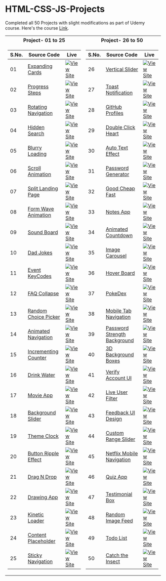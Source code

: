 # HTML-CSS-JS-Projects
Completed all 50 Projects with slight modifications as part of Udemy course. Here's the course [Link](https://www.udemy.com/course/50-projects-50-days/).

<table>
<tr><th>Project- 01 to 25</th><th>Project- 26 to 50</th></tr>
<tr>
<td>

|S.No.|Source Code|Live|
| - | - | - |
|01|[Expanding Cards](https://github.com/yvrakesh/HTML-CSS-JS-Projects/tree/main/Code/Project-01)|[![View Site](https://img.shields.io/badge/-View%20Site-blue)](https://yvrakesh.github.io/HTML-CSS-JS-Projects/Code/Project-01/)|
|02|[Progress Steps](https://github.com/yvrakesh/HTML-CSS-JS-Projects/tree/main/Code/Project-02)|[![View Site](https://img.shields.io/badge/-View%20Site-blue)](https://yvrakesh.github.io/HTML-CSS-JS-Projects/Code/Project-02/)|
|03|[Rotating Navigation](https://github.com/yvrakesh/HTML-CSS-JS-Projects/tree/main/Code/Project-03)|[![View Site](https://img.shields.io/badge/-View%20Site-blue)](https://yvrakesh.github.io/HTML-CSS-JS-Projects/Code/Project-03/)|    
|04|[Hidden Search](https://github.com/yvrakesh/HTML-CSS-JS-Projects/tree/main/Code/Project-04)|[![View Site](https://img.shields.io/badge/-View%20Site-blue)](https://yvrakesh.github.io/HTML-CSS-JS-Projects/Code/Project-04/)|
|05|[Blurry Loading](https://github.com/yvrakesh/HTML-CSS-JS-Projects/tree/main/Code/Project-05)|[![View Site](https://img.shields.io/badge/-View%20Site-blue)](https://yvrakesh.github.io/HTML-CSS-JS-Projects/Code/Project-05/)|
|06|[Scroll Animation](https://github.com/yvrakesh/HTML-CSS-JS-Projects/tree/main/Code/Project-06)|[![View Site](https://img.shields.io/badge/-View%20Site-blue)](https://yvrakesh.github.io/HTML-CSS-JS-Projects/Code/Project-06/)|
|07|[Split Landing Page](https://github.com/yvrakesh/HTML-CSS-JS-Projects/tree/main/Code/Project-07)|[![View Site](https://img.shields.io/badge/-View%20Site-blue)](https://yvrakesh.github.io/HTML-CSS-JS-Projects/Code/Project-07/)|
|08|[Form Wave Animation](https://github.com/yvrakesh/HTML-CSS-JS-Projects/tree/main/Code/Project-08)|[![View Site](https://img.shields.io/badge/-View%20Site-blue)](https://yvrakesh.github.io/HTML-CSS-JS-Projects/Code/Project-08/)|
|09|[Sound Board](https://github.com/yvrakesh/HTML-CSS-JS-Projects/tree/main/Code/Project-09)|[![View Site](https://img.shields.io/badge/-View%20Site-blue)](https://yvrakesh.github.io/HTML-CSS-JS-Projects/Code/Project-09/)|
|10|[Dad Jokes](https://github.com/yvrakesh/HTML-CSS-JS-Projects/tree/main/Code/Project-10)|[![View Site](https://img.shields.io/badge/-View%20Site-blue)](https://yvrakesh.github.io/HTML-CSS-JS-Projects/Code/Project-10/)|
|11|[Event KeyCodes](https://github.com/yvrakesh/HTML-CSS-JS-Projects/tree/main/Code/Project-11)|[![View Site](https://img.shields.io/badge/-View%20Site-blue)](https://yvrakesh.github.io/HTML-CSS-JS-Projects/Code/Project-11/)|
|12|[FAQ Collapse](https://github.com/yvrakesh/HTML-CSS-JS-Projects/tree/main/Code/Project-12)|[![View Site](https://img.shields.io/badge/-View%20Site-blue)](https://yvrakesh.github.io/HTML-CSS-JS-Projects/Code/Project-12/)|
|13|[Random Choice Picker](https://github.com/yvrakesh/HTML-CSS-JS-Projects/tree/main/Code/Project-13)|[![View Site](https://img.shields.io/badge/-View%20Site-blue)](https://yvrakesh.github.io/HTML-CSS-JS-Projects/Code/Project-13/)|
|14|[Animated Navigation](https://github.com/yvrakesh/HTML-CSS-JS-Projects/tree/main/Code/Project-14)|[![View Site](https://img.shields.io/badge/-View%20Site-blue)](https://yvrakesh.github.io/HTML-CSS-JS-Projects/Code/Project-14/)|
|15|[Incrementing Counter](https://github.com/yvrakesh/HTML-CSS-JS-Projects/tree/main/Code/Project-15)|[![View Site](https://img.shields.io/badge/-View%20Site-blue)](https://yvrakesh.github.io/HTML-CSS-JS-Projects/Code/Project-15/)|
|16|[Drink Water](https://github.com/yvrakesh/HTML-CSS-JS-Projects/tree/main/Code/Project-16)|[![View Site](https://img.shields.io/badge/-View%20Site-blue)](https://yvrakesh.github.io/HTML-CSS-JS-Projects/Code/Project-16/)|
|17|[Movie App](https://github.com/yvrakesh/HTML-CSS-JS-Projects/tree/main/Code/Project-17)|[![View Site](https://img.shields.io/badge/-View%20Site-blue)](https://yvrakesh.github.io/HTML-CSS-JS-Projects/Code/Project-17/)|
|18|[Background Slider](https://github.com/yvrakesh/HTML-CSS-JS-Projects/tree/main/Code/Project-18)|[![View Site](https://img.shields.io/badge/-View%20Site-blue)](https://yvrakesh.github.io/HTML-CSS-JS-Projects/Code/Project-18/)|
|19|[Theme Clock](https://github.com/yvrakesh/HTML-CSS-JS-Projects/tree/main/Code/Project-19)|[![View Site](https://img.shields.io/badge/-View%20Site-blue)](https://yvrakesh.github.io/HTML-CSS-JS-Projects/Code/Project-19/)|
|20|[Button Ripple Effect](https://github.com/yvrakesh/HTML-CSS-JS-Projects/tree/main/Code/Project-20)|[![View Site](https://img.shields.io/badge/-View%20Site-blue)](https://yvrakesh.github.io/HTML-CSS-JS-Projects/Code/Project-20/)|
|21|[Drag N Drop](https://github.com/yvrakesh/HTML-CSS-JS-Projects/tree/main/Code/Project-21)|[![View Site](https://img.shields.io/badge/-View%20Site-blue)](https://yvrakesh.github.io/HTML-CSS-JS-Projects/Code/Project-21/)|
|22|[Drawing App](https://github.com/yvrakesh/HTML-CSS-JS-Projects/tree/main/Code/Project-22)|[![View Site](https://img.shields.io/badge/-View%20Site-blue)](https://yvrakesh.github.io/HTML-CSS-JS-Projects/Code/Project-22/)|
|23|[Kinetic Loader](https://github.com/yvrakesh/HTML-CSS-JS-Projects/tree/main/Code/Project-23)|[![View Site](https://img.shields.io/badge/-View%20Site-blue)](https://yvrakesh.github.io/HTML-CSS-JS-Projects/Code/Project-23/)|
|24|[Content Placeholder](https://github.com/yvrakesh/HTML-CSS-JS-Projects/tree/main/Code/Project-24)|[![View Site](https://img.shields.io/badge/-View%20Site-blue)](https://yvrakesh.github.io/HTML-CSS-JS-Projects/Code/Project-24/)|
|25|[Sticky Navigation](https://github.com/yvrakesh/HTML-CSS-JS-Projects/tree/main/Code/Project-25)|[![View Site](https://img.shields.io/badge/-View%20Site-blue)](https://yvrakesh.github.io/HTML-CSS-JS-Projects/Code/Project-25/)|
</td>

<td>

|S.No.|Source Code|Live|
| - | - | - | 
|26|[Vertical Slider](https://github.com/yvrakesh/HTML-CSS-JS-Projects/tree/main/Code/Project-26)|[![View Site](https://img.shields.io/badge/-View%20Site-blue)](https://yvrakesh.github.io/HTML-CSS-JS-Projects/Code/Project-26/)|  
|27|[Toast Notification](https://github.com/yvrakesh/HTML-CSS-JS-Projects/tree/main/Code/Project-27)|[![View Site](https://img.shields.io/badge/-View%20Site-blue)](https://yvrakesh.github.io/HTML-CSS-JS-Projects/Code/Project-27/)|
|28|[GitHub Profiles](https://github.com/yvrakesh/HTML-CSS-JS-Projects/tree/main/Code/Project-28)|[![View Site](https://img.shields.io/badge/-View%20Site-blue)](https://yvrakesh.github.io/HTML-CSS-JS-Projects/Code/Project-28/)|
|29|[Double Click Heart](https://github.com/yvrakesh/HTML-CSS-JS-Projects/tree/main/Code/Project-29)|[![View Site](https://img.shields.io/badge/-View%20Site-blue)](https://yvrakesh.github.io/HTML-CSS-JS-Projects/Code/Project-29/)|
|30|[Auto Text Effect](https://github.com/yvrakesh/HTML-CSS-JS-Projects/tree/main/Code/Project-30)|[![View Site](https://img.shields.io/badge/-View%20Site-blue)](https://yvrakesh.github.io/HTML-CSS-JS-Projects/Code/Project-30/)|
|31|[Password Generator](https://github.com/yvrakesh/HTML-CSS-JS-Projects/tree/main/Code/Project-31)|[![View Site](https://img.shields.io/badge/-View%20Site-blue)](https://yvrakesh.github.io/HTML-CSS-JS-Projects/Code/Project-31/)|
|32|[Good Cheap Fast](https://github.com/yvrakesh/HTML-CSS-JS-Projects/tree/main/Code/Project-32)|[![View Site](https://img.shields.io/badge/-View%20Site-blue)](https://yvrakesh.github.io/HTML-CSS-JS-Projects/Code/Project-32/)|
|33|[Notes App](https://github.com/yvrakesh/HTML-CSS-JS-Projects/tree/main/Code/Project-33)|[![View Site](https://img.shields.io/badge/-View%20Site-blue)](https://yvrakesh.github.io/HTML-CSS-JS-Projects/Code/Project-33/)|
|34|[Animated Countdown](https://github.com/yvrakesh/HTML-CSS-JS-Projects/tree/main/Code/Project-34)|[![View Site](https://img.shields.io/badge/-View%20Site-blue)](https://yvrakesh.github.io/HTML-CSS-JS-Projects/Code/Project-34/)|
|35|[Image Carousel](https://github.com/yvrakesh/HTML-CSS-JS-Projects/tree/main/Code/Project-35)|[![View Site](https://img.shields.io/badge/-View%20Site-blue)](https://yvrakesh.github.io/HTML-CSS-JS-Projects/Code/Project-35/)|
|36|[Hover Board](https://github.com/yvrakesh/HTML-CSS-JS-Projects/tree/main/Code/Project-36)|[![View Site](https://img.shields.io/badge/-View%20Site-blue)](https://yvrakesh.github.io/HTML-CSS-JS-Projects/Code/Project-36/)|
|37|[PokeDex](https://github.com/yvrakesh/HTML-CSS-JS-Projects/tree/main/Code/Project-37)|[![View Site](https://img.shields.io/badge/-View%20Site-blue)](https://yvrakesh.github.io/HTML-CSS-JS-Projects/Code/Project-37/)|
|38|[Mobile Tab Navigation](https://github.com/yvrakesh/HTML-CSS-JS-Projects/tree/main/Code/Project-38)|[![View Site](https://img.shields.io/badge/-View%20Site-blue)](https://yvrakesh.github.io/HTML-CSS-JS-Projects/Code/Project-38/)|
|39|[Password Strength Background](https://github.com/yvrakesh/HTML-CSS-JS-Projects/tree/main/Code/Project-39)|[![View Site](https://img.shields.io/badge/-View%20Site-blue)](https://yvrakesh.github.io/HTML-CSS-JS-Projects/Code/Project-39/)|
|40|[3D Background Boxes](https://github.com/yvrakesh/HTML-CSS-JS-Projects/tree/main/Code/Project-40)|[![View Site](https://img.shields.io/badge/-View%20Site-blue)](https://yvrakesh.github.io/HTML-CSS-JS-Projects/Code/Project-40/)|
|41|[Verify Account UI](https://github.com/yvrakesh/HTML-CSS-JS-Projects/tree/main/Code/Project-41)|[![View Site](https://img.shields.io/badge/-View%20Site-blue)](https://yvrakesh.github.io/HTML-CSS-JS-Projects/Code/Project-41/)|
|42|[Live User Filter](https://github.com/yvrakesh/HTML-CSS-JS-Projects/tree/main/Code/Project-42)|[![View Site](https://img.shields.io/badge/-View%20Site-blue)](https://yvrakesh.github.io/HTML-CSS-JS-Projects/Code/Project-42/)|
|43|[Feedback UI Design](https://github.com/yvrakesh/HTML-CSS-JS-Projects/tree/main/Code/Project-43)|[![View Site](https://img.shields.io/badge/-View%20Site-blue)](https://yvrakesh.github.io/HTML-CSS-JS-Projects/Code/Project-43/)|
|44|[Custom Range Slider](https://github.com/yvrakesh/HTML-CSS-JS-Projects/tree/main/Code/Project-44)|[![View Site](https://img.shields.io/badge/-View%20Site-blue)](https://yvrakesh.github.io/HTML-CSS-JS-Projects/Code/Project-44/)|
|45|[Netflix Mobile Navigation](https://github.com/yvrakesh/HTML-CSS-JS-Projects/tree/main/Code/Project-45)|[![View Site](https://img.shields.io/badge/-View%20Site-blue)](https://yvrakesh.github.io/HTML-CSS-JS-Projects/Code/Project-45/)|
|46|[Quiz App](https://github.com/yvrakesh/HTML-CSS-JS-Projects/tree/main/Code/Project-46)|[![View Site](https://img.shields.io/badge/-View%20Site-blue)](https://yvrakesh.github.io/HTML-CSS-JS-Projects/Code/Project-46/)|
|47|[Testimonial Box](https://github.com/yvrakesh/HTML-CSS-JS-Projects/tree/main/Code/Project-47)|[![View Site](https://img.shields.io/badge/-View%20Site-blue)](https://yvrakesh.github.io/HTML-CSS-JS-Projects/Code/Project-47/)|
|48|[Random Image Feed](https://github.com/yvrakesh/HTML-CSS-JS-Projects/tree/main/Code/Project-48)|[![View Site](https://img.shields.io/badge/-View%20Site-blue)](https://yvrakesh.github.io/HTML-CSS-JS-Projects/Code/Project-48/)|
|49|[Todo List](https://github.com/yvrakesh/HTML-CSS-JS-Projects/tree/main/Code/Project-49)|[![View Site](https://img.shields.io/badge/-View%20Site-blue)](https://yvrakesh.github.io/HTML-CSS-JS-Projects/Code/Project-49/)|
|50|[Catch the Insect](https://github.com/yvrakesh/HTML-CSS-JS-Projects/tree/main/Code/Project-50)|[![View Site](https://img.shields.io/badge/-View%20Site-blue)](https://yvrakesh.github.io/HTML-CSS-JS-Projects/Code/Project-50/)|
</td>
</tr> </table>



